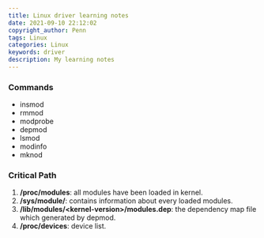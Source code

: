 ```yaml
---
title: Linux driver learning notes
date: 2021-09-10 22:12:02
copyright_author: Penn
tags: Linux
categories: Linux
keywords: driver
description: My learning notes
---
```


### Commands

- insmod
- rmmod
- modprobe
- depmod
- lsmod
- modinfo
- mknod

### Critical Path

1. **/proc/modules**: all modules have been loaded in kernel.
2. **/sys/module/**: contains information about every loaded modules.
3. **/lib/modules/\<kernel-version\>/modules.dep**: the dependency map file which generated by depmod.
4. **/proc/devices**: device list.